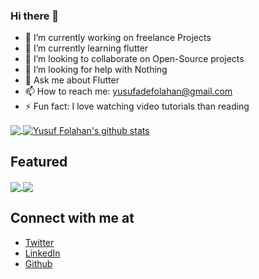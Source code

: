 ### Hi there 👋

- 🔭 I’m currently working on freelance Projects
- 🌱 I’m currently learning flutter
- 👯 I’m looking to collaborate on Open-Source projects
- 🤔 I’m looking for help with Nothing
- 💬 Ask me about Flutter
- 📫 How to reach me: yusufadefolahan@gmail.com
- ⚡ Fun fact: I love watching video tutorials than reading

<a href="https://github.com/sanxy">
  <img align="center" src="https://github-readme-stats.vercel.app/api/top-langs/?username=sanxy&theme=light" />
  </a>
  <a href="https://github.com/sanxy">
 <img align="center" src="https://github-readme-stats.vercel.app/api?username=sanxy&show_icons=true&theme=light&line_height=27" alt="Yusuf Folahan's github stats"/>
</a>
  
## Featured

<a href="https://github.com/sanxy/Flutter-Clones">
  <img align="center" src="https://github-readme-stats.vercel.app/api/pin/?username=sanxy&repo=Flutter-Clones&theme=light" />

</a>

<a href="https://github.com/sanxy/Kotlin-Clones">
  <img align="center" src="https://github-readme-stats.vercel.app/api/pin/?username=sanxy&repo=Flutter-Clones&theme=light" />

</a>

## Connect with me at

- [Twitter](https://www.twitter.com/wsanxy)
- [LinkedIn](https://www.linkedin.com/in/sanxy)
- [Github](https://github.com/sanxy)
